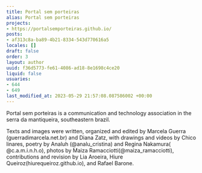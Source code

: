 ```yaml
---
title: Portal sem porteiras
alias: Portal sem porteiras
projects:
- https://portalsemporteiras.github.io/
posts:
- af313c8a-ba89-4b21-8334-543d770616a5
locales: []
draft: false
order: 3
layout: author
uuid: f36d5773-fe61-4086-ad18-8e1698c4ce20
liquid: false
usuaries:
- 644
- 649
last_modified_at: 2023-05-29 21:57:08.087586002 +00:00
---
```


<p style="text-align:start">Portal sem porteiras is a communication and technology association in the serra da mantiqueira, southeastern brazil.</p><p style="text-align:start">Texts and images were written, organized and edited by Marcela Guerra (guerradimarcela.net.br) and Diana Zatz, with drawings and videos by Chico linares, poetry by Analuh (@analu_cristina) and Regina Nakamura( @c.a.m.i.n.h.o), photos by Maiza Ramacciotti(@maiza_ramacciotti),&nbsp; contributions and revision by Lia Aroeira, Hiure Queiroz(hiurequeiroz.github.io), and Rafael Barone.</p>
